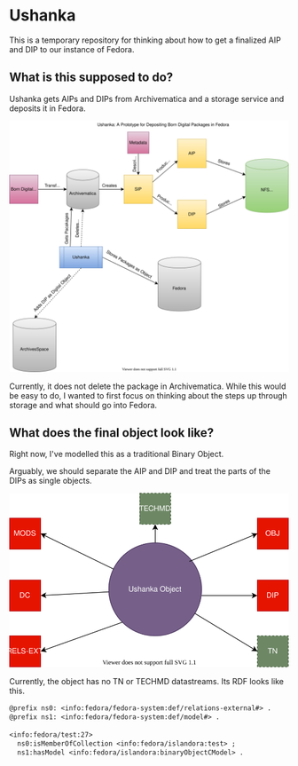# Ushanka

This is a temporary repository for thinking about how to get a finalized AIP and DIP to our instance of Fedora.

## What is this supposed to do?

Ushanka gets AIPs and DIPs from Archivematica and a storage service and deposits it in Fedora.

![Ushanka Overview](imgs/ushanka.svg)

Currently, it does not delete the package in Archivematica.  While this would be easy to do, I wanted to first focus on
thinking about the steps up through storage and what should go into Fedora.

## What does the final object look like?

Right now, I've modelled this as a traditional Binary Object.

Arguably, we should separate the AIP and DIP and treat the parts of the DIPs as single objects.

![An Ushanka Fedora Object](imgs/ushanka_object.svg)

Currently, the object has no TN or TECHMD datastreams.  Its RDF looks like this.

```turtle
@prefix ns0: <info:fedora/fedora-system:def/relations-external#> .
@prefix ns1: <info:fedora/fedora-system:def/model#> .

<info:fedora/test:27>
  ns0:isMemberOfCollection <info:fedora/islandora:test> ;
  ns1:hasModel <info:fedora/islandora:binaryObjectCModel> .
```